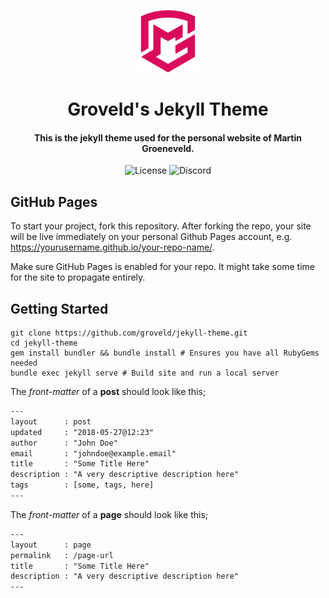 <p align="center">
  <img alt="Logo" src="assets/img/logo.svg" width="100px"/>
</p>

<h1 align="center">
  Groveld's Jekyll Theme
</h1>

<h4 align="center">
  This is the jekyll theme used for the personal website of Martin Groeneveld.
</h4>

<p align="center">
  <img alt="License" src="https://img.shields.io/badge/license-MIT-lightgrey.svg?label=license&style=flat-square">
  <img alt="Discord" src="https://img.shields.io/discord/412919788168413194?label=discord&style=flat-square">
</p>

## GitHub Pages

To start your project, fork this repository. After forking the repo, your site will be live immediately on your personal Github Pages account, e.g. https://yourusername.github.io/your-repo-name/.

Make sure GitHub Pages is enabled for your repo. It might take some time for the site to propagate entirely.

## Getting Started

```shell
git clone https://github.com/groveld/jekyll-theme.git
cd jekyll-theme
gem install bundler && bundle install # Ensures you have all RubyGems needed
bundle exec jekyll serve # Build site and run a local server
```

The _front-matter_ of a **post** should look like this;

```txt
---
layout      : post
updated     : "2018-05-27@12:23"
author      : "John Doe"
email       : "johndoe@example.email"
title       : "Some Title Here"
description : "A very descriptive description here"
tags        : [some, tags, here]
---
```

The _front-matter_ of a **page** should look like this;

```txt
---
layout      : page
permalink   : /page-url
title       : "Some Title Here"
description : "A very descriptive description here"
---
```
